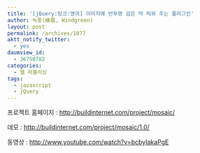 ```yaml
---
title: '[jQuery:링크:영어] 이미지에 반투명 검은 막 띄워 주는 플러그인'
author: 녹풍(綠風, Windgreen)
layout: post
permalink: /archives/1077
aktt_notify_twitter:
  - yes
daumview_id:
  - 36750782
categories:
  - 웹 퍼블리싱
tags:
  - javascript
  - jQuery
---
```

<div class="video-container">
  <div class="video-container__inner">
  </div>
</div>

프로젝트 홈페이지 : <http://buildinternet.com/project/mosaic/>

데모 : <http://buildinternet.com/project/mosaic/1.0/>

동영상 : <http://www.youtube.com/watch?v=bcbyIakaPgE>